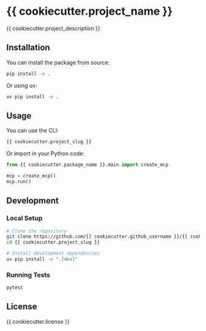# {{ cookiecutter.project_name }}

{{ cookiecutter.project_description }}

## Installation

You can install the package from source:

```bash
pip install -e .
```

Or using uv:

```bash
uv pip install -e .
```

## Usage

You can use the CLI:

```bash
{{ cookiecutter.project_slug }}
```

Or import in your Python code:

```python
from {{ cookiecutter.package_name }}.main import create_mcp

mcp = create_mcp()
mcp.run()
```

## Development

### Local Setup

```bash
# Clone the repository
git clone https://github.com/{{ cookiecutter.github_username }}/{{ cookiecutter.project_slug }}.git
cd {{ cookiecutter.project_slug }}

# Install development dependencies
uv pip install -e ".[dev]"
```

### Running Tests

```bash
pytest
```

## License

{{ cookiecutter.license }}